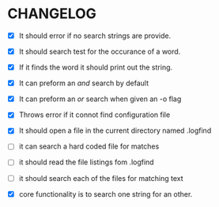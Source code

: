 # CHANGELOG
+ [x] It should error if no search strings are provide.
+ [x] It should search test for the occurance of a word.
+ [x] If it finds the word it should print out the string.
+ [x] It can preform an _and_ search by default
+ [x] It can preform an _or_ search when given an -o flag
+ [x] Throws error if it connot find configuration file
+ [x] It should open a file in the current directory named .logfind
+ [ ] it can search a hard coded file for matches
+ [ ] it should read the file listings fom .logfind
+ [ ] it should search each of the files for matching text
+ [x] core functionality is to search one string for an other.

